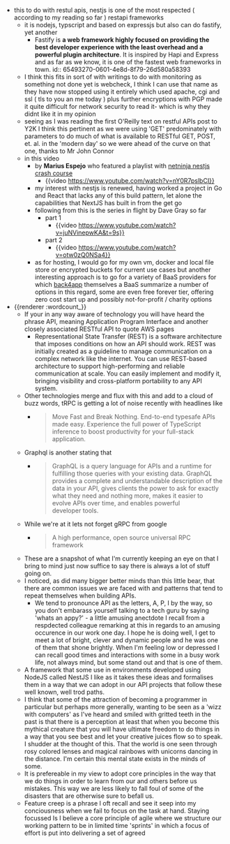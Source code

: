 - this to do with restul apis, nestjs is one of the most respected ( according to my reading so far ) restapi frameworks
	- it is nodejs, typscript and based on expressjs but also can do fastify, yet another
		- Fastify is **a web framework highly focused on providing the best developer experience with the least overhead and a powerful plugin architecture**. It is inspired by Hapi and Express and as far as we know, it is one of the fastest web frameworks in town.
		  id:: 65493270-0601-4e8d-8f79-26d580a58393
	- I think this fits in sort of with writings to do with monitoring as something not done yet is webcheck, I think I can use that name as they have now stopped using it entirely which used apache, cgi and ssl ( tls to you an me today ) plus further encryptions with PGP made it quite difficult for network security to read it- which is why they didnt like it in my opinion
	- seeing as I was reading the first O'Reilly text on restful APIs post to Y2K I think this pertinent as we were using 'GET' predominately with parameters to do much of what is available to RESTful GET, POST, et. al. in the 'modern day' so we were ahead of the curve on that one, thanks to Mr John Connor
	- in this video
		- by **Marius Espejo** who featured a playlist with [netninja nestjs crash course](https://www.youtube.com/watch?v=pcX97ZrTE6M&list=PL4cUxeGkcC9g8YFseGdkyj9RH9kVs_cMr)
			- {{video https://www.youtube.com/watch?v=nY0R7pslbCI}}
		- my interest with nestjs is renewed, having worked a project in Go and React that lacks any of this build pattern, let alone the capabilities that NextJS has built in from the get go
		- following from this is the series in flight by Dave Gray so far
			- part 1
				- {{video https://www.youtube.com/watch?v=juNVinepwKA&t=9s}}
			- part 2
				- {{video https://www.youtube.com/watch?v=otw0zQ0NSa4}}
		- as for hosting, I would go for my own vm, docker and local file store or encrypted buckets for current use cases but another interesting approach is to go for a variety of BaaS providers for which [back4app](https://blog.back4app.com/nest-js-hosting-providers/) themselves a BaaS summarize a number of options in this regard, some are even free forever tier, offering zero cost start up and possibly not-for-profit / charity options
- {{renderer :wordcount_}}
	- If your in any way aware of technology you will have heard the phrase API, meaning Application Program Interface and another closely associated RESTful API to quote AWS pages
		- Representational State Transfer (REST) is a software architecture that imposes conditions on how an API should work. REST was initially created as a guideline to manage communication on a complex network like the internet. You can use REST-based architecture to support high-performing and reliable communication at scale. You can easily implement and modify it, bringing visibility and cross-platform portability to any API system.
	- Other technologies merge and flux with this and add to a cloud of buzz words, tRPC is getting a lot of noise recently with headlines like
		- > Move Fast and Break Nothing.
		  End-to-end typesafe APIs made easy.
		  Experience the full power of TypeScript inference to boost productivity
		  for your full-stack application.
	- Graphql is another stating that
		- > GraphQL is a query language for APIs and a runtime for fulfilling those queries with your existing data. GraphQL provides a complete and understandable description of the data in your API, gives clients the power to ask for exactly what they need and nothing more, makes it easier to evolve APIs over time, and enables powerful developer tools.
	- While we're at it lets not forget gRPC from google
		- >A high performance, open source universal RPC framework
	- These are a snapshot of what I'm currently keeping an eye on that I bring to mind just now suffice to say there is always a lot of stuff going on.
	- I noticed, as did many bigger better minds than this little bear, that there are common issues we are faced with and patterns that tend to repeat themselves when building APIs.
		- We tend to pronounce API as the letters, A, P, I by the way, so you don't embarass yourself talking to a tech guru by saying 'whats an appy?' - a little amusing anectdote I recall from a respdected colleague remarking at this in regards to an amusing occurence in our work one day. I hope he is doing well, I get to meet a lot of bright, clever and dynamic people and he was one of them that shone brightly. When I'm feeling low or depressed I can recall good times and interactions with some in a busy work life, not always mind, but some stand out and that is one of them.
	- A framework that some use in environments developed using NodeJS called NestJS I like as it takes these ideas and formalises them in a way that we can adopt in our API projects that follow these well known, well trod paths.
	- I think that some of the attraction of becoming a programmer in particular but perhaps more generally, wanting to be seen as a 'wizz with computers' as I've heard and smiled with gritted teeth in the past is that there is a perception at least that when you become this mythical creature that you will have ultimate freedom to do things in a way that you see best and let your creative juices flow so to speak. I shudder at the thought of this. That the world is one seen through rosy colored lenses and magical rainbows with unicorns dancing in the distance. I'm certain this mental state exists in the minds of some.
	- It is prefereable in my view to adopt core principles in the way that we do things in order to learn from our and others before us mistakes. This way we are less likely to fall foul of some of the disasters that are otherwise sure to befall us.
	- Feature creep is a phrase I oft recall and see it seep into my conciousness when we fail to focus on the task at hand. Staying focussed Is I believe a core principle of agile where we structure our working pattern to be in limited time 'sprints' in which a focus of effort is put into delivering a set of agreed